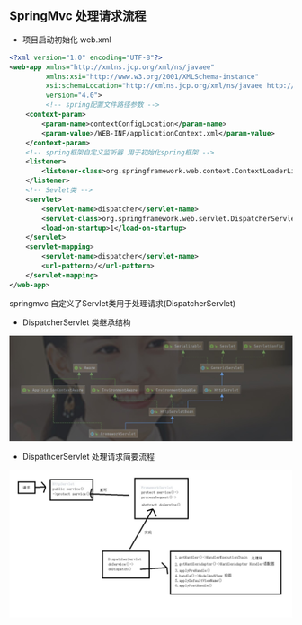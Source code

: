 ## SpringMvc 处理请求流程

* 项目启动初始化 web.xml
```xml
<?xml version="1.0" encoding="UTF-8"?>
<web-app xmlns="http://xmlns.jcp.org/xml/ns/javaee"
         xmlns:xsi="http://www.w3.org/2001/XMLSchema-instance"
         xsi:schemaLocation="http://xmlns.jcp.org/xml/ns/javaee http://xmlns.jcp.org/xml/ns/javaee/web-app_4_0.xsd"
         version="4.0">
         <!-- spring配置文件路径参数 -->
    <context-param>
        <param-name>contextConfigLocation</param-name>
        <param-value>/WEB-INF/applicationContext.xml</param-value>
    </context-param>
    <!-- spring框架自定义监听器 用于初始化spring框架 -->
    <listener>
        <listener-class>org.springframework.web.context.ContextLoaderListener</listener-class>
    </listener>
    <!-- Sevlet类 -->
    <servlet>
        <servlet-name>dispatcher</servlet-name>
        <servlet-class>org.springframework.web.servlet.DispatcherServlet</servlet-class>
        <load-on-startup>1</load-on-startup>
    </servlet>
    <servlet-mapping>
        <servlet-name>dispatcher</servlet-name>
        <url-pattern>/</url-pattern>
    </servlet-mapping>
</web-app>
```
springmvc 自定义了Servlet类用于处理请求(DispatcherServlet)

* DispatcherServlet 类继承结构   
<img src=".\image\DispatcherServletClassStruct.png" alt="DispatcherServlet" />    

* DispathcerServlet 处理请求简要流程   
<img src=".\image\requestHandler.jpg" alt="RequestHandler" />    